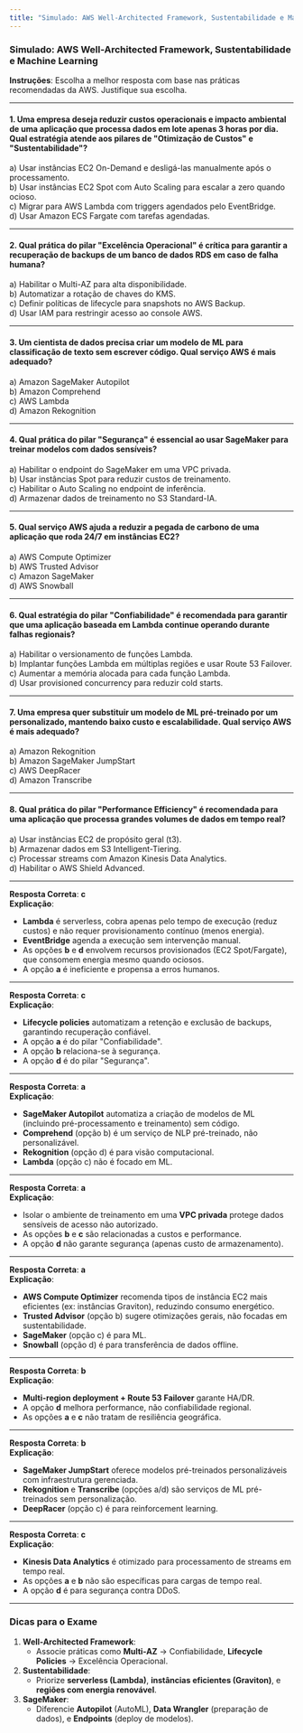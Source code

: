 ```yaml
---
title: "Simulado: AWS Well-Architected Framework, Sustentabilidade e Machine Learning"
---
```

### **Simulado: AWS Well-Architected Framework, Sustentabilidade e Machine Learning**  
**Instruções**: Escolha a melhor resposta com base nas práticas recomendadas da AWS. Justifique sua escolha.

---

#### **1. Uma empresa deseja reduzir custos operacionais e impacto ambiental de uma aplicação que processa dados em lote apenas 3 horas por dia. Qual estratégia atende aos pilares de "Otimização de Custos" e "Sustentabilidade"?**  
a) Usar instâncias EC2 On-Demand e desligá-las manualmente após o processamento.  
b) Usar instâncias EC2 Spot com Auto Scaling para escalar a zero quando ocioso.  
c) Migrar para AWS Lambda com triggers agendados pelo EventBridge.  
d) Usar Amazon ECS Fargate com tarefas agendadas.  

---

#### **2. Qual prática do pilar "Excelência Operacional" é crítica para garantir a recuperação de backups de um banco de dados RDS em caso de falha humana?**  
a) Habilitar o Multi-AZ para alta disponibilidade.  
b) Automatizar a rotação de chaves do KMS.  
c) Definir políticas de lifecycle para snapshots no AWS Backup.  
d) Usar IAM para restringir acesso ao console AWS.  

---

#### **3. Um cientista de dados precisa criar um modelo de ML para classificação de texto sem escrever código. Qual serviço AWS é mais adequado?**  
a) Amazon SageMaker Autopilot  
b) Amazon Comprehend  
c) AWS Lambda  
d) Amazon Rekognition  

---

#### **4. Qual prática do pilar "Segurança" é essencial ao usar SageMaker para treinar modelos com dados sensíveis?**  
a) Habilitar o endpoint do SageMaker em uma VPC privada.  
b) Usar instâncias Spot para reduzir custos de treinamento.  
c) Habilitar o Auto Scaling no endpoint de inferência.  
d) Armazenar dados de treinamento no S3 Standard-IA.  

---

#### **5. Qual serviço AWS ajuda a reduzir a pegada de carbono de uma aplicação que roda 24/7 em instâncias EC2?**  
a) AWS Compute Optimizer  
b) AWS Trusted Advisor  
c) Amazon SageMaker  
d) AWS Snowball  

---

#### **6. Qual estratégia do pilar "Confiabilidade" é recomendada para garantir que uma aplicação baseada em Lambda continue operando durante falhas regionais?**  
a) Habilitar o versionamento de funções Lambda.  
b) Implantar funções Lambda em múltiplas regiões e usar Route 53 Failover.  
c) Aumentar a memória alocada para cada função Lambda.  
d) Usar provisioned concurrency para reduzir cold starts. 

---

#### **7. Uma empresa quer substituir um modelo de ML pré-treinado por um personalizado, mantendo baixo custo e escalabilidade. Qual serviço AWS é mais adequado?**  
a) Amazon Rekognition  
b) Amazon SageMaker JumpStart  
c) AWS DeepRacer  
d) Amazon Transcribe  

---

#### **8. Qual prática do pilar "Performance Efficiency" é recomendada para uma aplicação que processa grandes volumes de dados em tempo real?**  
a) Usar instâncias EC2 de propósito geral (t3).  
b) Armazenar dados em S3 Intelligent-Tiering.  
c) Processar streams com Amazon Kinesis Data Analytics.  
d) Habilitar o AWS Shield Advanced.  

---

**Resposta Correta**: **c**  
**Explicação**:  
- **Lambda** é serverless, cobra apenas pelo tempo de execução (reduz custos) e não requer provisionamento contínuo (menos energia).  
- **EventBridge** agenda a execução sem intervenção manual.  
- As opções **b** e **d** envolvem recursos provisionados (EC2 Spot/Fargate), que consomem energia mesmo quando ociosos.  
- A opção **a** é ineficiente e propensa a erros humanos.  

---

**Resposta Correta**: **c**  
**Explicação**:  
- **Lifecycle policies** automatizam a retenção e exclusão de backups, garantindo recuperação confiável.  
- A opção **a** é do pilar "Confiabilidade".  
- A opção **b** relaciona-se à segurança.  
- A opção **d** é do pilar "Segurança".  

---

**Resposta Correta**: **a**  
**Explicação**:  
- **SageMaker Autopilot** automatiza a criação de modelos de ML (incluindo pré-processamento e treinamento) sem código.  
- **Comprehend** (opção b) é um serviço de NLP pré-treinado, não personalizável.  
- **Rekognition** (opção d) é para visão computacional.  
- **Lambda** (opção c) não é focado em ML.  

---

**Resposta Correta**: **a**  
**Explicação**:  
- Isolar o ambiente de treinamento em uma **VPC privada** protege dados sensíveis de acesso não autorizado.  
- As opções **b** e **c** são relacionadas a custos e performance.  
- A opção **d** não garante segurança (apenas custo de armazenamento).  

---

**Resposta Correta**: **a**  
**Explicação**:  
- **AWS Compute Optimizer** recomenda tipos de instância EC2 mais eficientes (ex: instâncias Graviton), reduzindo consumo energético.  
- **Trusted Advisor** (opção b) sugere otimizações gerais, não focadas em sustentabilidade.  
- **SageMaker** (opção c) é para ML.  
- **Snowball** (opção d) é para transferência de dados offline.  

---

**Resposta Correta**: **b**  
**Explicação**:  
- **Multi-region deployment + Route 53 Failover** garante HA/DR.  
- A opção **d** melhora performance, não confiabilidade regional.  
- As opções **a** e **c** não tratam de resiliência geográfica.  

---

**Resposta Correta**: **b**  
**Explicação**:  
- **SageMaker JumpStart** oferece modelos pré-treinados personalizáveis com infraestrutura gerenciada.  
- **Rekognition** e **Transcribe** (opções a/d) são serviços de ML pré-treinados sem personalização.  
- **DeepRacer** (opção c) é para reinforcement learning.  

---

**Resposta Correta**: **c**  
**Explicação**:  
- **Kinesis Data Analytics** é otimizado para processamento de streams em tempo real.  
- As opções **a** e **b** não são específicas para cargas de tempo real.  
- A opção **d** é para segurança contra DDoS.  

---

### **Dicas para o Exame**  
1. **Well-Architected Framework**:  
   - Associe práticas como **Multi-AZ** → Confiabilidade, **Lifecycle Policies** → Excelência Operacional.  
2. **Sustentabilidade**:  
   - Priorize **serverless (Lambda)**, **instâncias eficientes (Graviton)**, e **regiões com energia renovável**.  
3. **SageMaker**:  
   - Diferencie **Autopilot** (AutoML), **Data Wrangler** (preparação de dados), e **Endpoints** (deploy de modelos).  

